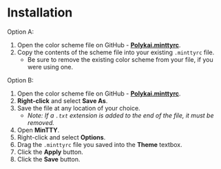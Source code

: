 # Installation

Option A:

1. Open the color scheme file on GitHub - **[Polykai.minttyrc](https://raw.githubusercontent.com/adamgraham/polykai/master/MinTTY/Polykai.minttyrc)**.
2. Copy the contents of the scheme file into your existing `.minttyrc` file.
    - Be sure to remove the existing color scheme from your file, if you were using one.

Option B:

1. Open the color scheme file on GitHub - **[Polykai.minttyrc](https://raw.githubusercontent.com/adamgraham/polykai/master/MinTTY/Polykai.minttyrc)**.
2. **Right-click** and select **Save As**.
3. Save the file at any location of your choice.
    - *Note: If a `.txt` extension is added to the end of the file, it must be removed.*
4. Open **MinTTY**.
5. Right-click and select **Options**.
6. Drag the `.minttyrc` file you saved into the **Theme** textbox.
7. Click the **Apply** button.
8. Click the **Save** button.
